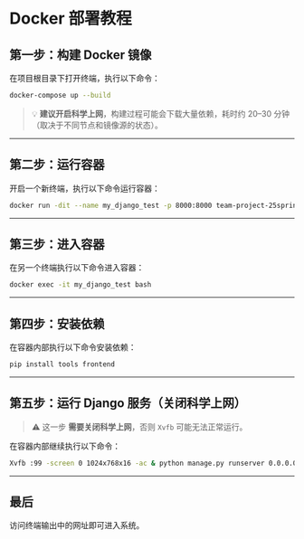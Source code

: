 # Docker 部署教程

## 第一步：构建 Docker 镜像

在项目根目录下打开终端，执行以下命令：

```bash
docker-compose up --build
```

> 💡 **建议开启科学上网**，构建过程可能会下载大量依赖，耗时约 20–30 分钟（取决于不同节点和镜像源的状态）。

---

## 第二步：运行容器

开启一个新终端，执行以下命令运行容器：

```bash
docker run -dit --name my_django_test -p 8000:8000 team-project-25spring-34-web tail -f /dev/null
```

---

## 第三步：进入容器

在另一个终端执行以下命令进入容器：

```bash
docker exec -it my_django_test bash
```

---

## 第四步：安装依赖

在容器内部执行以下命令安装依赖：

```bash
pip install tools frontend
```

---

## 第五步：运行 Django 服务（关闭科学上网）

> ⚠️ 这一步 **需要关闭科学上网**，否则 `Xvfb` 可能无法正常运行。

在容器内部继续执行以下命令：

```bash
Xvfb :99 -screen 0 1024x768x16 -ac & python manage.py runserver 0.0.0.0:8000
```

---

## 最后

访问终端输出中的网址即可进入系统。
